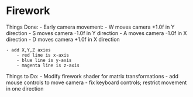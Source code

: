 # Firework
Things Done:
	 - Early camera movement:
		- W moves camera +1.0f in Y direction
		- S moves camera -1.0f in Y direction
		- A moves camera -1.0f in X direction
		- D moves camera +1.0f in X direction

	- add X,Y,Z axies 
		- red line is x-axis
		- blue line is y-axis
		- magenta line is z-axis


Things to Do:
	- Modify firework shader for matrix transformations
	- add mouse controls to move camera
	- fix keyboard controls; restrict movement in one direction